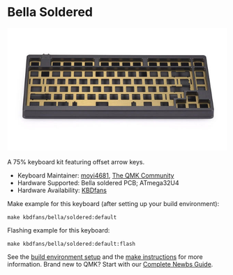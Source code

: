 # Bella Soldered

![Bella Soldered](https://raw.githubusercontent.com/noroadsleft/qmk_images/master/keyboards/kbdfans/bella/soldered/kbdfans_bella_soldered.jpg)

A 75% keyboard kit featuring offset arrow keys.

* Keyboard Maintainer: [moyi4681](https://github.com/moyi4681), [The QMK Community](https://github.com/qmk)
* Hardware Supported: Bella soldered PCB; ATmega32U4
* Hardware Availability: [KBDfans](https://kbdfans.com/collections/bella)

Make example for this keyboard (after setting up your build environment):

    make kbdfans/bella/soldered:default

Flashing example for this keyboard:

    make kbdfans/bella/soldered:default:flash

See the [build environment setup](https://docs.qmk.fm/#/getting_started_build_tools) and the [make instructions](https://docs.qmk.fm/#/getting_started_make_guide) for more information. Brand new to QMK? Start with our [Complete Newbs Guide](https://docs.qmk.fm/#/newbs).
